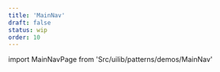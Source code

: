```yaml
---
title: 'MainNav'
draft: false
status: wip
order: 10
---
```


<!--
  ATTENTION: This file is auto generated by using "makeDemosFactory".
  Do not change the content!
-->

import MainNavPage from 'Src/uilib/patterns/demos/MainNav'

<MainNavPage />
